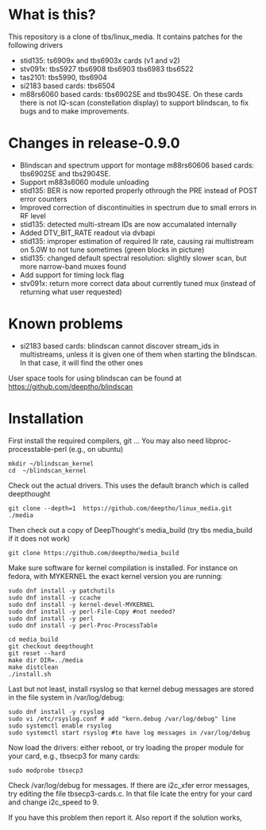 # What is this?
This repository is a clone of tbs/linux_media.
It contains patches for the following drivers

* stid135: ts6909x and tbs6903x cards (v1 and v2)
* stv091x: tbs5927 tbs6908 tbs6903 tbs6983 tbs6522
* tas2101: tbs5990, tbs6904
* si2183 based cards: tbs6504
* m88rs6060 based cards: tbs6902SE and tbs904SE. On these cards there is not IQ-scan (constellation display)
to support blindscan, to fix bugs and to make improvements.

# Changes in release-0.9.0

* Blindscan and spectrum upport for montage m88rs60606 based cards: tbs6902SE and tbs2904SE.
* Support m883s6060 module unloading
* stid135: BER is now reported properly othrough the PRE instead of POST error counters
* Improved correction of discontinuities in spectrum due to small errors in RF level
* stid135: detected multi-stream IDs are now accumalated internally
* Added DTV_BIT_RATE readout via dvbapi
* stid135: improper estimation of required  llr rate, causing rai multistream on 5.0W to not tune sometimes
  (green blocks in picture)
* stid135: changed default spectral resolution: slightly slower scan, but more narrow-band muxes found
* Add support for timing lock flag
* stv091x: return more correct data about currently tuned mux (instead of returning what user requested)


# Known problems
* si2183 based cards: blindscan cannot discover stream_ids in multistreams, unless it is given
 one of them when starting the blindscan. In that case, it will find the other ones


User space tools for using blindscan can be found at
https://github.com/deeptho/blindscan



# Installation

First install the required compilers, git ...
You may also need libproc-processtable-perl (e.g., on ubuntu)

```
mkdir ~/blindscan_kernel
cd  ~/blindscan_kernel
```

Check out the actual drivers. This uses the default branch which is called deepthought

```
git clone --depth=1  https://github.com/deeptho/linux_media.git ./media
```

Then  check out a copy of DeepThought's media_build (try tbs media_build if it does not work)

```
git clone https://github.com/deeptho/media_build
```

Make sure software for kernel compilation is installed.
For instance on fedora, with MYKERNEL the exact kernel version you are running:

```
sudo dnf install -y patchutils
sudo dnf install -y ccache
sudo dnf install -y kernel-devel-MYKERNEL
sudo dnf install -y perl-File-Copy #not needed?
sudo dnf install -y perl
sudo dnf install -y perl-Proc-ProcessTable

cd media_build
git checkout deepthought
git reset --hard
make dir DIR=../media
make distclean
./install.sh
```

Last but not least, install rsyslog so that kernel debug messages are stored in the file system
in /var/log/debug:

```
sudo dnf install -y rsyslog
sudo vi /etc/rsyslog.conf # add "kern.debug /var/log/debug" line
sudo systemctl enable rsyslog
sudo systemctl start rsyslog #to have log messages in /var/log/debug
```

Now load the drivers: either reboot, or try loading the proper module for your card, e.g., tbsecp3
for many cards:

```
sudo modprobe tbsecp3
```

Check /var/log/debug for messages. If there are i2c_xfer error messages, try editing
the file tbsecp3-cards.c. In that file lcate the entry for your card and change i2c_speed
to 9.

If you have this problem then report it. Also report if the solution works,
